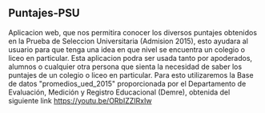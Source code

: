 ## Puntajes-PSU

Aplicacion web, que nos permitira conocer los diversos puntajes obtenidos en la Prueba de Seleccion Universitaria (Admision 2015), esto ayudara al usuario para que tenga una idea en que nivel se encuentra un colegio o liceo en particular. Esta aplicacion podra ser usada tanto por apoderados, alumnos o cualquier otra persona que sienta la necesidad de saber los puntajes de un  colegio o liceo en particular. Para esto utilizaremos la Base de datos "promedios_ued_2015" proporcionada por el Departamento de Evaluación, Medición y Registro Educacional (Demre), obtenida del siguiente link  https://youtu.be/ORbIZZIRxIw



